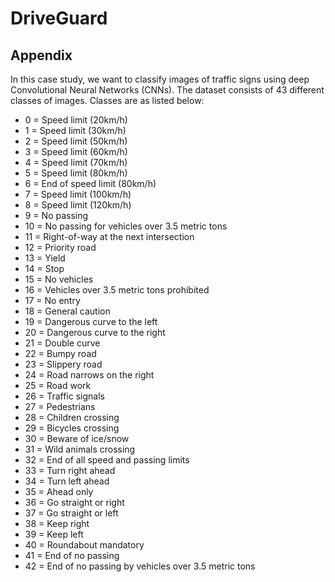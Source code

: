 # DriveGuard
## Appendix
In this case study, we want to classify images of traffic signs using deep Convolutional Neural Networks (CNNs).
The dataset consists of 43 different classes of images.
Classes are as listed below:
* 0 = Speed limit (20km/h)
* 1 = Speed limit (30km/h)
* 2 = Speed limit (50km/h)
* 3 = Speed limit (60km/h)
* 4 = Speed limit (70km/h)
* 5 = Speed limit (80km/h)
* 6 = End of speed limit (80km/h)
* 7 = Speed limit (100km/h)
* 8 = Speed limit (120km/h)
* 9 = No passing
* 10 = No passing for vehicles over 3.5 metric tons
* 11 = Right-of-way at the next intersection
* 12 = Priority road
* 13 = Yield
* 14 = Stop
* 15 = No vehicles
* 16 = Vehicles over 3.5 metric tons prohibited
* 17 = No entry
* 18 = General caution
* 19 = Dangerous curve to the left
* 20 = Dangerous curve to the right
* 21 = Double curve
* 22 = Bumpy road
* 23 = Slippery road
* 24 = Road narrows on the right
* 25 = Road work
* 26 = Traffic signals
* 27 = Pedestrians
* 28 = Children crossing
* 29 = Bicycles crossing
* 30 = Beware of ice/snow
* 31 = Wild animals crossing
* 32 = End of all speed and passing limits
* 33 = Turn right ahead
* 34 = Turn left ahead
* 35 = Ahead only
* 36 = Go straight or right
* 37 = Go straight or left
* 38 = Keep right
* 39 = Keep left
* 40 = Roundabout mandatory
* 41 = End of no passing
* 42 = End of no passing by vehicles over 3.5 metric tons
